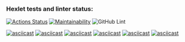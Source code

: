 ### Hexlet tests and linter status:
[![Actions Status](https://github.com/jPee2k/frontend-project-lvl1/workflows/hexlet-check/badge.svg)](https://github.com/jPee2k/frontend-project-lvl1/actions)
[![Maintainability](https://api.codeclimate.com/v1/badges/a99a88d28ad37a79dbf6/maintainability)](https://codeclimate.com/github/codeclimate/codeclimate/maintainability)
![GitHub Lint](https://github.com/jPee2k/frontend-project-lvl1/actions/workflows/github-lint.yml/badge.svg?branch=develop)

[![asciicast](https://asciinema.org/a/ZQ39krlwfz7KmNQASCy84Mddg.svg)](https://asciinema.org/a/ZQ39krlwfz7KmNQASCy84Mddg)
[![asciicast](https://asciinema.org/a/fNZO3HiKXTkFsfWJpb7bBpkGO.svg)](https://asciinema.org/a/fNZO3HiKXTkFsfWJpb7bBpkGO)
[![asciicast](https://asciinema.org/a/Xh5D5nqh7MEXse5Q1K8ykL6NM.svg)](https://asciinema.org/a/Xh5D5nqh7MEXse5Q1K8ykL6NM)
[![asciicast](https://asciinema.org/a/gGkGHCuFUhNubYcGVW8a4PgQn.svg)](https://asciinema.org/a/gGkGHCuFUhNubYcGVW8a4PgQn)
[![asciicast](https://asciinema.org/a/GICwEfHjiifPg1pRU25xzct4e.svg)](https://asciinema.org/a/GICwEfHjiifPg1pRU25xzct4e)
[![asciicast](https://asciinema.org/a/417440.svg)](https://asciinema.org/a/417440)
